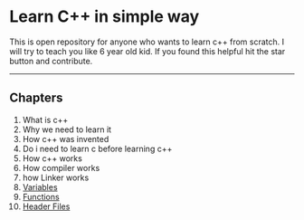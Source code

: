 # Learn C++ in simple way

This is open repository for anyone who wants to learn c++ from scratch. 
I will try to teach you like 6 year old kid. If you found this helpful hit the star button and contribute.

----

## Chapters 
1. What is c++ 
2. Why we need to learn it  
3. How c++ was invented 
4. Do i need to learn c before learning c++ 
5. How c++ works 
6. How compiler works 
7. how Linker works 
8. [Variables](chapters/variables/readme.md)
9. [Functions](chapters/functions/readme.md)
10. [Header Files](chapters/header-files/readme.md)